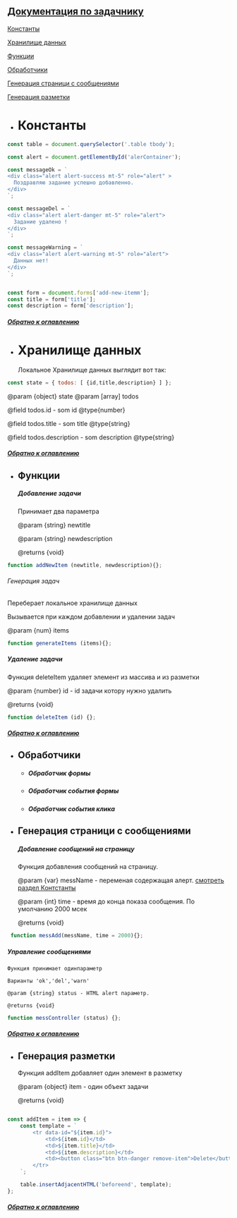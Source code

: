 
 <a name="home"/>

## [Документация по задачнику](#home) 

<a name="const"/>

[Константы](#const)

[Хранилище данных](#Хранилище)
 
[Функции](#Функции) 

[Обработчики](#Обработчики)   
   
[Генерация страници с сообщениями](#Генерация)

[Генерация разметки](#разметка)
     
 <a name="const"/>

* #  Константы

```javascript
const table = document.querySelector('.table tbody');

const alert = document.getElementById('alerContainer');

const messageOk = `
<div class="alert alert-success mt-5" role="alert" >
  Поздравляю задание успешно добавленно.
</div>
`;

const messageDel = `
<div class="alert alert-danger mt-5" role="alert">
  Задание удалено !
</div>
`;

const messageWarning = `
<div class="alert alert-warning mt-5" role="alert">
  Данных нет!
</div>
`;


const form = document.forms['add-new-itemm'];
const title = form['title'];
const description = form['description'];
```

   ##### [Обратно к оглавлению](#home)

 <a name="Хранилище"/>

* #  Хранилище данных
    
   Локальное Хранилище данных выглядит вот так: 
    
    
```javascript
const state = { todos: [ {id,title,description} ] };
```

     
  @param {object} state
  @param [array] todos
     
  @field todos.id - som id @type{number}
  
  @field todos.title - som title @type{string}
  
  @field todos.description - som description @type{string}
  
  
    
   ##### [Обратно к оглавлению](#home)
   
 <a name="Функции"/>

* ## Функции

     ##### Добавление задачи
    
   Принимает два параметра 
    
   @param {string}   newtitle
 
   @param {string}   newdescription
 
   @returns {void}
 
```javascript
function addNewItem (newtitle, newdescription){};
```
    
   ###### Генерация задач
   
   Переберает локальное хранилище данных
   
   Вызывается при каждом добавлении и удалении задач
   
   @param {num} items
   
 ```javascript
 function generateItems (items){};
 ```
    
    
   ##### Удаление задачи
   
   Функция deleteItem удаляет элемент из массива и из разметки
    
   @param {number} id - id задачи котору нужно удалить
    
   @returns {void}  
        
        
 ```javascript
 function deleteItem (id) {};
 ```              

   ##### [Обратно к оглавлению](#home)


 <a name="Обработчики"/>

* ## Обработчики
    * ##### Обработчик формы
    * ##### Обработчик события формы
    * ##### Обработчик события клика

 <a name="Генерация"/>

* ## Генерация страници с сообщениями



   ##### Добавление сообщений на страницу
     
    Функция добавления сообщений на страницу.
     
    @param {var} messName - переменая содержащая алерт. [смотреть раздел Контстанты](#const)
      
    @param {int} time - время до конца показа сообщения. По умолчанию 2000 мсек
       
    @returns {void}
            
       
       
```javascript
 function messAdd(messName, time = 2000){};
```       
   
    

     
     
   ##### Управление сообщениями

    Функция принимает одинпараметр
 
    Варианты 'ok','del','warn'
 
    @param {string} status - HTML alert параметр.
  
    @returns {void}

```javascript
function messController (status) {};
```



   ##### [Обратно к оглавлению](#home)
   
 <a name="разметка"/>
 
 * ## Генерация разметки  
   
   
   Функция addItem добавляет один элемент в разметку
    
   @param {object} item - один объект задачи
   
   @returns {void}
   
   
```javascript

const addItem = item => {
    const template = `
        <tr data-id="${item.id}">
            <td>${item.id}</td>
            <td>${item.title}</td>
            <td>${item.description}</td>
            <td><button class="btn btn-danger remove-item">Delete</button></td>
        </tr>
    `;

    table.insertAdjacentHTML('beforeend', template);
};

```   
   
   
   ##### [Обратно к оглавлению](#home)